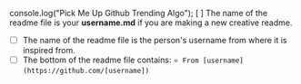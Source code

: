 console.log("Pick Me Up Github Trending Algo");
 [ ] The name of the readme file is your **username.md** if you are making a new creative readme.
- [ ] The name of the readme file is the person's username from where it is inspired from.
- [ ] The bottom of the readme file contains: `⭐️ From [username](https://github.com/[username])`
